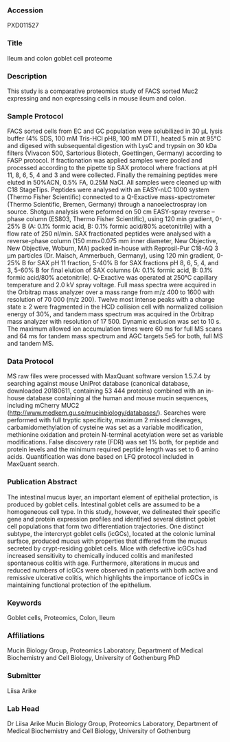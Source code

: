 ### Accession
PXD011527

### Title
Ileum and colon goblet cell proteome

### Description
This study is a comparative proteomics study of FACS sorted Muc2 expressing and non expressing cells in mouse ileum and colon.

### Sample Protocol
FACS sorted cells from EC and GC population were solubilized in 30 µL lysis buffer (4% SDS, 100 mM Tris-HCl pH8, 100 mM DTT), heated 5 min at 95°C and digesed with subsequental digestion with LysC and trypsin on 30 kDa filters (Vivacon 500, Sartorious Biotech, Goettingen, Germany) according to FASP protocol. If fractionation was applied samples were pooled and processed according to the pipette tip SAX protocol where fractions at pH 11, 8, 6, 5, 4 and 3 and were collected. Finally the remaining peptides were eluted in 50%ACN, 0.5% FA, 0.25M NaCl. All samples were cleaned up with C18 StageTips. Peptides were analysed with an EASY-nLC 1000 system (Thermo Fisher Scientific) connected to a Q-Exactive mass-spectrometer (Thermo Scientific, Bremen, Germany) through a nanoelectrospray ion source. Shotgun analysis were peformed on 50 cm EASY-spray reverse –phase column (ES803, Thermo Fisher Scientific), using 120 min gradient, 0-25% B (A: 0.1% formic acid, B: 0.1% formic acid/80% acetonitrile) with a flow rate of 250 nl/min. SAX fractionated peptides were analysed with a reverse-phase column (150 mm×0.075 mm inner diameter, New Objective, New Objective, Woburn, MA) packed in-house with Reprosil-Pur C18-AQ 3 μm particles (Dr. Maisch, Ammerbuch, Germany), using 120 min gradient, 0-25% B for SAX pH 11 fraction, 5-40% B for SAX fractions pH 8, 6, 5, 4, and 3, 5-60% B for final elution of SAX columns (A: 0.1% formic acid, B: 0.1% formic acid/80% acetonitrile).  Q-Exactive was operated at 250°C capillary temperature and 2.0 kV spray voltage. Full mass spectra were acquired in the Orbitrap mass analyzer over a mass range from m/z 400 to 1600 with resolution of 70 000 (m/z 200). Twelve most intense peaks with a charge state ≥ 2 were fragmented in the HCD collision cell with normalized collision energy of 30%, and tandem mass spectrum was acquired in the Orbitrap mass analyzer with resolution of 17 500. Dynamic exclusion was set to 10 s. The maximum allowed ion accumulation times were 60 ms for full MS scans and 64 ms for tandem mass spectrum and AGC targets 5e5 for both, full MS and tandem MS.

### Data Protocol
MS raw files were processed with MaxQuant software version 1.5.7.4 by searching against mouse UniProt database (canonical database, downloaded 20180611, containing 53 444 proteins) combined with an in-house database containing al the human and mouse mucin sequences, including mCherry MUC2 (http://www.medkem.gu.se/mucinbiology/databases/). Searches were performed with full tryptic specificity, maximum 2 missed cleavages, carbamidomethylation of cysteine was set as a variable modification, methionine oxidation and protein N-terminal acetylation were set as variable modifications. False discovery rate (FDR) was set 1% both, for peptide and protein levels and the minimum required peptide length was set to 6 amino acids. Quantification was done based on LFQ protocol included in MaxQuant search.

### Publication Abstract
The intestinal mucus layer, an important element of epithelial protection, is produced by goblet cells. Intestinal goblet cells are assumed to be a homogeneous cell type. In this study, however, we delineated their specific gene and protein expression profiles and identified several distinct goblet cell populations that form two differentiation trajectories. One distinct subtype, the intercrypt goblet cells (icGCs), located at the colonic luminal surface, produced mucus with properties that differed from the mucus secreted by crypt-residing goblet cells. Mice with defective icGCs had increased sensitivity to chemically induced colitis and manifested spontaneous colitis with age. Furthermore, alterations in mucus and reduced numbers of icGCs were observed in patients with both active and remissive ulcerative colitis, which highlights the importance of icGCs in maintaining functional protection of the epithelium.

### Keywords
Goblet cells, Proteomics, Colon, Ileum

### Affiliations
Mucin Biology Group, Proteomics Laboratory, Department of Medical Biochemistry and Cell Biology, University of Gothenburg
PhD

### Submitter
Liisa Arike

### Lab Head
Dr Liisa Arike
Mucin Biology Group, Proteomics Laboratory, Department of Medical Biochemistry and Cell Biology, University of Gothenburg


